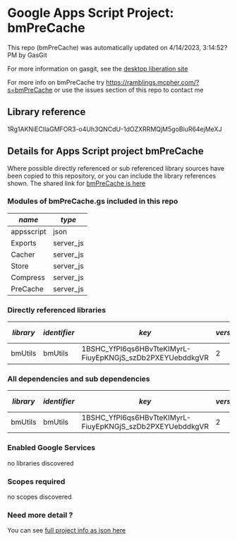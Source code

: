 # Google Apps Script Project: bmPreCache
This repo (bmPreCache) was automatically updated on 4/14/2023, 3:14:52?PM by GasGit

For more information on gasgit, see the [desktop liberation site](https://ramblings.mcpher.com/drive-sdk-and-github/migrategasgit/ "desktop liberation")

For more info on bmPreCache try https://ramblings.mcpher.com/?s=bmPreCache or use the issues section of this repo to contact me
## Library reference
1Rg1AKNiECIlaGMFOR3-o4Uh3QNCdU-1dOZXRRMQjM5goBiuR64ejMeXJ


## Details for Apps Script project bmPreCache
Where possible directly referenced or sub referenced library sources have been copied to this repository, or you can include the library references shown. 
The shared link for [bmPreCache is here](https://script.google.com/d/1Rg1AKNiECIlaGMFOR3-o4Uh3QNCdU-1dOZXRRMQjM5goBiuR64ejMeXJ/edit?usp=sharing "open in the GAS IDE")

### Modules of bmPreCache.gs included in this repo
*name*|*type*
--- | --- 
appsscript| json
Exports| server_js
Cacher| server_js
Store| server_js
Compress| server_js
PreCache| server_js
### Directly referenced libraries
*library*|*identifier*|*key*|*version*|*dev mode*|*source*|
--- | --- | --- | --- | --- | --- 
bmUtils| bmUtils|1BSHC_YfPl6qs6HBvTteKIMyrL-FiuyEpKNGjS_szDb2PXEYUebddkgVR|2|no|no
### All dependencies and sub dependencies
*library*|*identifier*|*key*|*version*|*dev mode*|*source*|
--- | --- | --- | --- | --- | --- 
bmUtils| bmUtils|1BSHC_YfPl6qs6HBvTteKIMyrL-FiuyEpKNGjS_szDb2PXEYUebddkgVR|2|no|no
### Enabled Google Services
no libraries discovered
### Scopes required
no scopes discovered
### Need more detail ?
You can see [full project info as json here](info.json)
